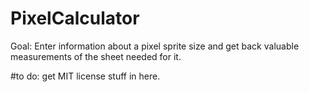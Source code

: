 # PixelCalculator
Goal: Enter information about a pixel sprite size and get back valuable measurements of the sheet needed for it. 


#to do: get MIT license stuff in here.
